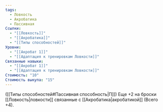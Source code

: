 ```yaml
---
tags:
  - Ловкость
  - Акробатика
  - Пассивная
Ссылки:
  - "[[Ловкость]]"
  - "[[Акробатика]]"
  - "[[Типы способностей]]"
Уровни:
  - "[[Акробат 1]]"
  - "[[Адаптация к тренировкам Ловкости]]"
Связанные навыки:
  - "[[Акробат 1]]"
  - "[[Адаптация к тренировкам Ловкости]]"
Стоимость: "10"
Стоимость выкупа: "15"
---
```

([[Типы способностей#Пассивная способность|П]]) Еще +2 на броски [[Ловкость|ловкости]] связанные с [[Акробатика|акробатикой]] (Всего +4).